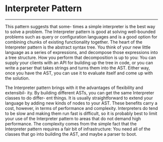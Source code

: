 # **Interpreter Pattern**
-------------------------

This pattern suggests that some-
times a simple interpreter is the best way to solve a problem. The Interpreter pattern
is good at solving well-bounded problems such as query or configuration languages
and is a good option for combining chunks of existing functionality together.
The heart of the Interpreter pattern is the abstract syntax tree. You think of your
new little language as a series of expressions, and decompose those expressions into a
tree structure. How you perform that decomposition is up to you: You can supply
your clients with an API for building up the tree in code, or you can write a parser
that takes strings and turns them into the AST. Either way, once you have the AST,
you can use it to evaluate itself and come up with the solution.

The Interpreter pattern brings with it the advantages of flexibility and extensibil-
ity. By building different ASTs, you can get the same Interpreter classes to do differ-
ent things. It is usually straightforward to extend your language by adding new kinds
of nodes to your AST. These benefits carry a cost, however, in terms of performance
and complexity. Interpreters do tend to be slow and making them run fast is difficult,
so it is probably best to limit your use of the Interpreter pattern to areas that do not
demand high performance. The complexity comes from the simple fact that the
Interpreter pattern requires a fair bit of infrastructure: You need all of the classes that
go into building the AST, and maybe a parser to boot.
